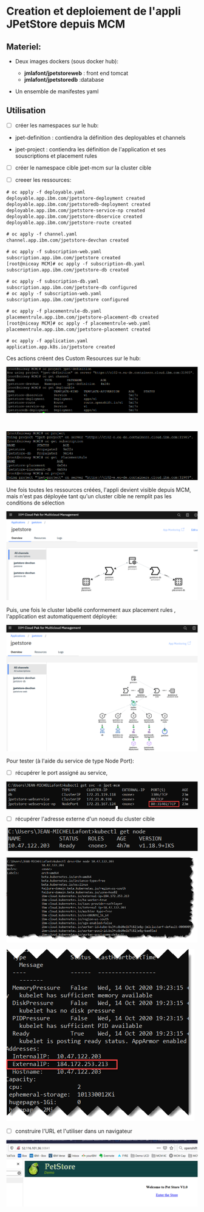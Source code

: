 # Creation et deploiement de l'appli JPetStore depuis MCM

## Materiel:

- Deux images dockers (sous docker hub):
  - **jmlafont/jpetstoreweb** : front end tomcat
  - **jmlafont/jpetstoredb** :database

- Un ensemble de manifestes yaml

## Utilisation

- [ ] créer les namespaces sur le hub:

- jpet-definition	: contiendra la définition des deployables et channels

- jpet-project		: contiendra les définition de l'application et ses souscriptions et placement rules

- [ ] créer le namespace cible jpet-mcm sur la cluster cible

- [ ] creeer les ressources:

```
# oc apply -f deployable.yaml
deployable.app.ibm.com/jpetstore-deployment created
deployable.app.ibm.com/jpetstoredb-deployment created
deployable.app.ibm.com/jpetstore-service-np created
deployable.app.ibm.com/jpetstore-dbservice created
deployable.app.ibm.com/jpetstore-route created
```

```
# oc apply -f channel.yaml
channel.app.ibm.com/jpetstore-devchan created
```

```
# oc apply -f subscription-web.yaml
subscription.app.ibm.com/jpetstore created
[root@niceay MCM]# oc apply -f subscription-db.yaml
subscription.app.ibm.com/jpetstore-db created
```

```
# oc apply -f subscription-db.yaml
subscription.app.ibm.com/jpetstore-db configured
# oc apply -f subscription-web.yaml
subscription.app.ibm.com/jpetstore configured
```

```
# oc apply -f placementrule-db.yaml
placementrule.app.ibm.com/jpetstore-placement-db created
[root@niceay MCM]# oc apply -f placementrule-web.yaml
placementrule.app.ibm.com/jpetstore-placement created
```

```
# oc apply -f application.yaml
application.app.k8s.io/jpetstore created
```



Ces actions créent des Custom Resources sur le hub:

![image-20201014135329367](image-20201014135329367.png)

​	

![image-20201014135755056](image-20201014135755056.png)



Une fois toutes les ressources créées, l'appli devient visible depuis MCM, mais n'est pas déployée tant qu'un cluster cible ne remplit pas les conditions de sélection

![image-20201014135913599](image-20201014135913599.png)



Puis, une fois le cluster labellé conformement aux placement rules , l'application est automatiquement déployée:

![image-20201014161250064](image-20201014161250064.png)



Pour tester (à l'aide du service de type Node Port):

- [ ] récupérer le port assigné au service,

![image-20201014192204143](image-20201014192204143.png)

- [ ] récupérer l'adresse externe d'un noeud du cluster cible

![image-20201014192455170](image-20201014192455170.png)

![img](SNAGHTML223f5b5.PNG)

![img](SNAGHTML224af9f.PNG)

- [ ] construire l'URL et l'utiliser dans un navigateur

![image-20201014161427643](image-20201014161427643.png)

